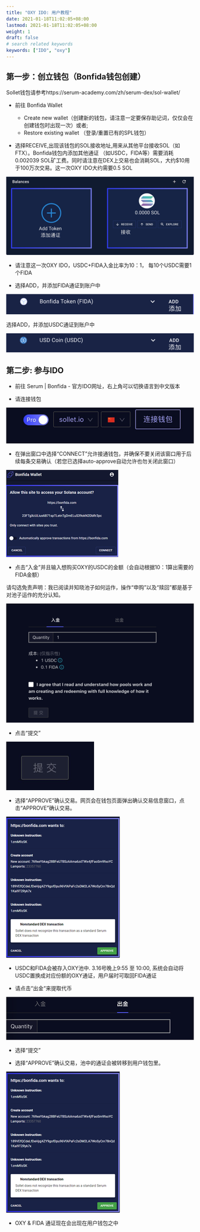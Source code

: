 ```yaml
---
title: "OXY IDO: 用户教程"
date: 2021-01-18T11:02:05+08:00
lastmod: 2021-01-18T11:02:05+08:00
weight: 1
draft: false
# search related keywords
keywords: ["IDO", "oxy"]
---
```


## 第一步：创立钱包（Bonfida钱包创建）

Sollet钱包请参考https://serum-academy.com/zh/serum-dex/sol-wallet/

- 前往 Bonfida Wallet
   - Create new wallet（创建新的钱包，请注意一定要保存助记词，仅仅会在创建钱包时出现一次）或者;
   - Restore existing wallet （登录/重置已有的SPL钱包）

- 选择RECEIVE,出现该钱包的SOL接收地址,用来从其他平台接收SOL（如FTX）。Bonfida钱包内添加其他通证 （如USDC，FIDA等）需要消耗0.002039 SOL矿工费。同时请注意在DEX上交易也会消耗SOL，大约$10用于100万次交易。这一次OXY  IDO大约需要0.5 SOL

![1](1zh.png)

- 请注意这一次OXY IDO，USDC+FIDA入金比率为10：1， 每10个USDC需要1个FIDA

- 选择ADD，并添加FIDA通证到账户中

![2](2zh.png)

选择ADD，并添加USDC通证到账户中

![3](3zh.png)

## 第二步: 参与IDO 


- 前往 Serum | Bonfida - 官方IDO网址，右上角可以切换语言到中文版本

- 请连接钱包

![4](4zh.png)

- 在弹出窗口中选择“CONNECT”允许接通钱包，并确保不要关闭该窗口用于后续每条交易确认（若您已选择auto-approve自动允许也勿关闭此窗口）

![5](5zh.png)

- 点击“入金”并且输入想购买OXY的USDC的金额（会自动根据10：1算出需要的FIDA金额）

请勾选免责声明：我已阅读并知晓池子如何运作，操作“申购”以及“赎回”都是基于对池子运作的充分认知。

![6](6zh.png)

- 点击“提交”

![7](7zh.png)

- 选择“APPROVE”确认交易。网页会在钱包页面弹出确认交易信息窗口，点击“APPROVE”确认交易。

![8](8zh.png)

- USDC和FIDA会被存入OXY池中. 3.16号晚上9:55 至 10:00, 系统会自动将USDC置换成对应份额的OXY通证，用户届时可取回FIDA通证

- 请点击“出金“来提取代币

![9](9zh.png)

- 选择“提交”

- 选择“APPROVE”确认交易，池中的通证会被转移到用户钱包里。

![10](10zh.png)

- OXY & FIDA 通证现在会出现在用户钱包之中


